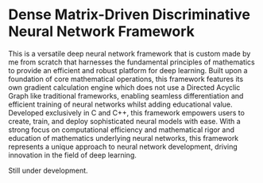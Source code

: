 #  Dense Matrix-Driven Discriminative Neural Network Framework
This is a versatile deep neural network framework that is custom made by me from scratch that harnesses the fundamental principles of mathematics to provide an efficient and robust platform for deep learning. Built upon a foundation of core mathematical operations, this framework features its own gradient calculation engine which does not use a Directed Acyclic Graph like traditional frameworks, enabling seamless differentiation and efficient training of neural networks whilst adding educational value. Developed exclusively in C and C++, this framework empowers users to create, train, and deploy sophisticated neural models with ease. With a strong focus on computational efficiency and mathematical rigor and education of mathematics underlying neural networks, this framework represents a unique approach to neural network development, driving innovation in the field of deep learning.

Still under development.
